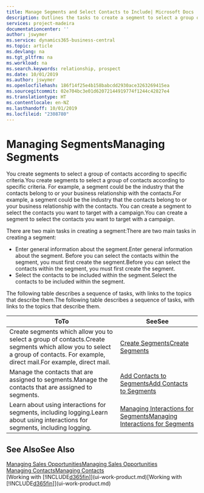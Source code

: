 ```yaml
---
title: Manage Segments and Select Contacts to Include| Microsoft Docs
description: Outlines the tasks to create a segment to select a group of contacts according to specific criteria, for example, contacts in a particular industry that you want to target.
services: project-madeira
documentationcenter: ''
author: jswymer
ms.service: dynamics365-business-central
ms.topic: article
ms.devlang: na
ms.tgt_pltfrm: na
ms.workload: na
ms.search.keywords: relationship, prospect
ms.date: 10/01/2019
ms.author: jswymer
ms.openlocfilehash: 186f14f25e4b158babcdd2930ace3263269415ea
ms.sourcegitcommit: 02e704bc3e01d62072144919774f1244c42827e4
ms.translationtype: HT
ms.contentlocale: en-NZ
ms.lasthandoff: 10/01/2019
ms.locfileid: "2308780"
---
```

# <a name="managing-segments"></a><span data-ttu-id="ffbf3-103">Managing Segments</span><span class="sxs-lookup"><span data-stu-id="ffbf3-103">Managing Segments</span></span>
<span data-ttu-id="ffbf3-104">You create segments to select a group of contacts according to specific criteria.</span><span class="sxs-lookup"><span data-stu-id="ffbf3-104">You create segments to select a group of contacts according to specific criteria.</span></span> <span data-ttu-id="ffbf3-105">For example, a segment could be the industry that the contacts belong to or your business relationship with the contacts.</span><span class="sxs-lookup"><span data-stu-id="ffbf3-105">For example, a segment could be the industry that the contacts belong to or your business relationship with the contacts.</span></span> <span data-ttu-id="ffbf3-106">You can create a segment to select the contacts you want to target with a campaign.</span><span class="sxs-lookup"><span data-stu-id="ffbf3-106">You can create a segment to select the contacts you want to target with a campaign.</span></span>

<span data-ttu-id="ffbf3-107">There are two main tasks in creating a segment:</span><span class="sxs-lookup"><span data-stu-id="ffbf3-107">There are two main tasks in creating a segment:</span></span>

* <span data-ttu-id="ffbf3-108">Enter general information about the segment.</span><span class="sxs-lookup"><span data-stu-id="ffbf3-108">Enter general information about the segment.</span></span> <span data-ttu-id="ffbf3-109">Before you can select the contacts within the segment, you must first create the segment.</span><span class="sxs-lookup"><span data-stu-id="ffbf3-109">Before you can select the contacts within the segment, you must first create the segment.</span></span>
* <span data-ttu-id="ffbf3-110">Select the contacts to be included within the segment.</span><span class="sxs-lookup"><span data-stu-id="ffbf3-110">Select the contacts to be included within the segment.</span></span>

<span data-ttu-id="ffbf3-111">The following table describes a sequence of tasks, with links to the topics that describe them.</span><span class="sxs-lookup"><span data-stu-id="ffbf3-111">The following table describes a sequence of tasks, with links to the topics that describe them.</span></span>

| <span data-ttu-id="ffbf3-112">To</span><span class="sxs-lookup"><span data-stu-id="ffbf3-112">To</span></span> | <span data-ttu-id="ffbf3-113">See</span><span class="sxs-lookup"><span data-stu-id="ffbf3-113">See</span></span> |
| --- | --- |
| <span data-ttu-id="ffbf3-114">Create segments which allow you to select a group of contacts.</span><span class="sxs-lookup"><span data-stu-id="ffbf3-114">Create segments which allow you to select a group of contacts.</span></span> <span data-ttu-id="ffbf3-115">For example, direct mail.</span><span class="sxs-lookup"><span data-stu-id="ffbf3-115">For example, direct mail.</span></span> |[<span data-ttu-id="ffbf3-116">Create Segments</span><span class="sxs-lookup"><span data-stu-id="ffbf3-116">Create Segments</span></span>](marketing-how-create-segment.md) |
| <span data-ttu-id="ffbf3-117">Manage the contacts that are assigned to segments.</span><span class="sxs-lookup"><span data-stu-id="ffbf3-117">Manage the contacts that are assigned to segments.</span></span> |[<span data-ttu-id="ffbf3-118">Add Contacts to Segments</span><span class="sxs-lookup"><span data-stu-id="ffbf3-118">Add Contacts to Segments</span></span>](marketing-add-contact-segment.md) |
| <span data-ttu-id="ffbf3-119">Learn about using interactions for segments, including logging.</span><span class="sxs-lookup"><span data-stu-id="ffbf3-119">Learn about using interactions for segments, including logging.</span></span> |[<span data-ttu-id="ffbf3-120">Managing Interactions for Segments</span><span class="sxs-lookup"><span data-stu-id="ffbf3-120">Managing Interactions for Segments</span></span>](marketing-interaction-segments.md) |

## <a name="see-also"></a><span data-ttu-id="ffbf3-121">See Also</span><span class="sxs-lookup"><span data-stu-id="ffbf3-121">See Also</span></span>
[<span data-ttu-id="ffbf3-122">Managing Sales Opportunities</span><span class="sxs-lookup"><span data-stu-id="ffbf3-122">Managing Sales Opportunities</span></span>](marketing-manage-sales-opportunities.md)  
[<span data-ttu-id="ffbf3-123">Managing Contacts</span><span class="sxs-lookup"><span data-stu-id="ffbf3-123">Managing Contacts</span></span>](marketing-contacts.md)  
<span data-ttu-id="ffbf3-124">[Working with [!INCLUDE[d365fin](includes/d365fin_md.md)]](ui-work-product.md)</span><span class="sxs-lookup"><span data-stu-id="ffbf3-124">[Working with [!INCLUDE[d365fin](includes/d365fin_md.md)]](ui-work-product.md)</span></span>
